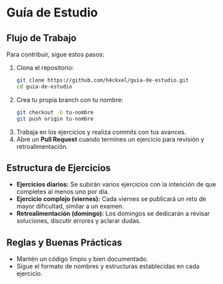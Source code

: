 # Guía de Estudio

## Flujo de Trabajo
Para contribuir, sigue estos pasos:

1. Clona el repositorio:
   ```bash
   git clone https://github.com/h4ckxel/guia-de-estudio.git
   cd guia-de-estudio
   ```
2. Crea tu propia branch con tu nombre:
   ```bash
   git checkout -b tu-nombre
   git push origin tu-nombre
   ```
3. Trabaja en los ejercicios y realiza commits con tus avances.
4. Abre un **Pull Request** cuando termines un ejercicio para revisión y retroalimentación.

## Estructura de Ejercicios
- **Ejercicios diarios:** Se subirán varios ejercicios con la intención de que completes al menos uno por día.
- **Ejercicio complejo (viernes):** Cada viernes se publicará un reto de mayor dificultad, similar a un examen.
- **Retroalimentación (domingo):** Los domingos se dedicarán a revisar soluciones, discutir errores y aclarar dudas.

## Reglas y Buenas Prácticas
- Mantén un código limpio y bien documentado.
- Sigue el formato de nombres y estructuras establecidas en cada ejercicio.
